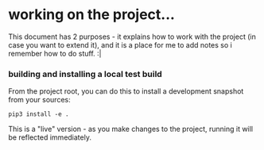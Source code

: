 # working on the project...

This document has 2 purposes - it explains how to work with the project (in case you want to extend it), and it is a 
place for me to add notes so i remember how to do stuff. :|

### building and installing a local test build

From the project root, you can do this to install a development snapshot from your sources:

    pip3 install -e .
   
This is a "live" version - as you make changes to the project, running it will be reflected immediately.
